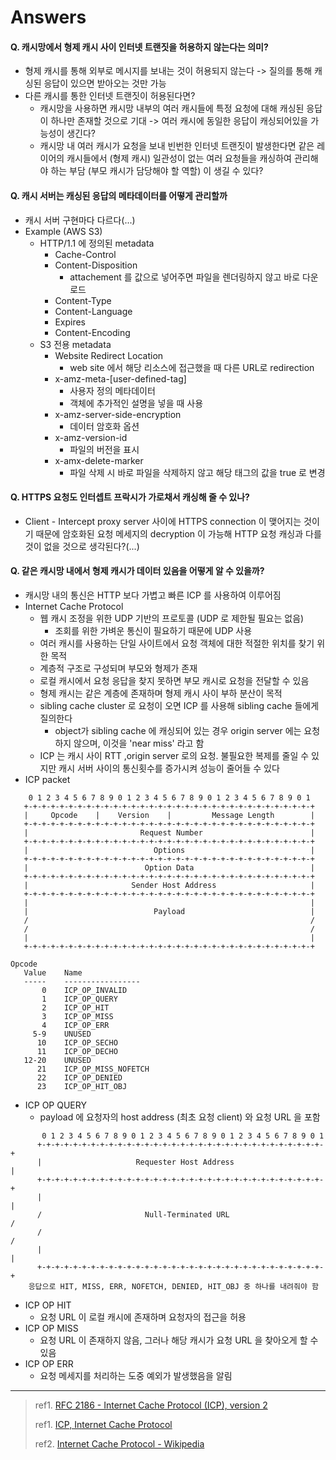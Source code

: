 # Answers
#### Q. 캐시망에서 형제 캐시 사이 인터넷 트랜짓을 허용하지 않는다는 의미?
* 형제 캐시를 통해 외부로 메시지를 보내는 것이 허용되지 않는다 -> 질의를 통해 캐싱된 응답이 있으면 받아오는 것만 가능
* 다른 캐시를 통한 인터넷 트랜짓이 허용된다면?
	* 캐시망을 사용하면 캐시망 내부의 여러 캐시들에 특정 요청에 대해 캐싱된 응답이 하나만 존재할 것으로 기대 -> 여러 캐시에 동일한 응답이 캐싱되어있을 가능성이 생긴다?
	* 캐시망 내 여러 캐시가 요청을 보내 빈번한 인터넷 트랜짓이 발생한다면 같은 레이어의 캐시들에서 (형제 캐시) 일관성이 없는 여러 요청들을 캐싱하여 관리해야 하는 부담 (부모 캐시가 담당해야 할 역할) 이 생길 수 있다?

#### Q. 캐시 서버는 캐싱된 응답의 메타데이터를 어떻게 관리할까
* 캐시 서버 구현마다 다르다(...)
* Example (AWS S3)
	* HTTP/1.1 에 정의된 metadata
		* Cache-Control
		* Content-Disposition
			* attachement 를 값으로 넣어주면 파일을 렌더링하지 않고 바로 다운로드
		* Content-Type
		* Content-Language
		* Expires
		* Content-Encoding
	* S3 전용 metadata
		* Website Redirect Location
			* web site 에서 해당 리소스에 접근했을 때 다른 URL로 redirection
		* x-amz-meta-[user-defined-tag]
			* 사용자 정의 메타데이터
			* 객체에 추가적인 설명을 넣을 때 사용
		* x-amz-server-side-encryption
			* 데이터 암호화 옵션
		* x-amz-version-id
			* 파일의 버전을 표시
		* x-amx-delete-marker
			* 파일 삭제 시 바로 파일을 삭제하지 않고 해당 태그의 값을 true 로 변경

#### Q. HTTPS 요청도 인터셉트 프락시가 가로채서 캐싱해 줄 수 있나?
* Client - Intercept proxy server 사이에 HTTPS connection 이 맺어지는 것이기 때문에 암호화된 요청 메세지의 decryption 이 가능해 HTTP 요청 캐싱과 다를 것이 없을 것으로 생각된다?(...)

#### Q. 같은 캐시망 내에서 형제 캐시가 데이터 있음을 어떻게 알 수 있을까?
* 캐시망 내의 통신은 HTTP 보다 가볍고 빠른 ICP 를 사용하여 이루어짐
* Internet Cache Protocol
	* 웹 캐시 조정을 위한 UDP 기반의 프로토콜 (UDP 로 제한될 필요는 없음)
		* 조회를 위한 가벼운 통신이 필요하기 때문에 UDP 사용
	* 여러 캐시를 사용하는 단일 사이트에서 요청 객체에 대한 적절한 위치를 찾기 위한 목적
	* 계층적 구조로 구성되며 부모와 형제가 존재
	* 로컬 캐시에서 요청 응답을 찾지 못하면 부모 캐시로 요청을 전달할 수 있음
	* 형제 캐시는 같은 계층에 존재하며 형제 캐시 사이 부하 분산이 목적
	* sibling cache cluster 로 요청이 오면 ICP 를 사용해 sibling cache 들에게 질의한다
		* object가 sibling cache 에 캐싱되어 있는 경우 origin server 에는 요청하지 않으며, 이것을 'near miss' 라고 함
	* ICP 는 캐시 사이 RTT ,origin server 로의 요청. 불필요한 복제를 줄일 수 있지만 캐시 서버 사이의 통신횟수를 증가시켜 성능이 줄어들 수 있다
* ICP packet

```
    0 1 2 3 4 5 6 7 8 9 0 1 2 3 4 5 6 7 8 9 0 1 2 3 4 5 6 7 8 9 0 1
   +-+-+-+-+-+-+-+-+-+-+-+-+-+-+-+-+-+-+-+-+-+-+-+-+-+-+-+-+-+-+-+-+
   |     Opcode    |    Version    |         Message Length        |
   +-+-+-+-+-+-+-+-+-+-+-+-+-+-+-+-+-+-+-+-+-+-+-+-+-+-+-+-+-+-+-+-+
   |                         Request Number                        |
   +-+-+-+-+-+-+-+-+-+-+-+-+-+-+-+-+-+-+-+-+-+-+-+-+-+-+-+-+-+-+-+-+
   |                            Options                            |
   +-+-+-+-+-+-+-+-+-+-+-+-+-+-+-+-+-+-+-+-+-+-+-+-+-+-+-+-+-+-+-+-+
   |                          Option Data                          |
   +-+-+-+-+-+-+-+-+-+-+-+-+-+-+-+-+-+-+-+-+-+-+-+-+-+-+-+-+-+-+-+-+
   |                       Sender Host Address                     |
   +-+-+-+-+-+-+-+-+-+-+-+-+-+-+-+-+-+-+-+-+-+-+-+-+-+-+-+-+-+-+-+-+
   |                                                               |
   |                            Payload                            |
   /                                                               /
   /                                                               /
   |                                                               |
   +-+-+-+-+-+-+-+-+-+-+-+-+-+-+-+-+-+-+-+-+-+-+-+-+-+-+-+-+-+-+-+-+

```

```	
Opcode
   Value    Name
   -----    -----------------
       0    ICP_OP_INVALID
       1    ICP_OP_QUERY
       2    ICP_OP_HIT
       3    ICP_OP_MISS
       4    ICP_OP_ERR
     5-9    UNUSED
      10    ICP_OP_SECHO
      11    ICP_OP_DECHO
   12-20    UNUSED
      21    ICP_OP_MISS_NOFETCH
      22    ICP_OP_DENIED
      23    ICP_OP_HIT_OBJ
```

* ICP OP QUERY
	* payload 에 요청자의 host address (최초 요청 client) 와 요청 URL 을 포함

```
       0 1 2 3 4 5 6 7 8 9 0 1 2 3 4 5 6 7 8 9 0 1 2 3 4 5 6 7 8 9 0 1
      +-+-+-+-+-+-+-+-+-+-+-+-+-+-+-+-+-+-+-+-+-+-+-+-+-+-+-+-+-+-+-+-+
      |                     Requester Host Address                    |
      +-+-+-+-+-+-+-+-+-+-+-+-+-+-+-+-+-+-+-+-+-+-+-+-+-+-+-+-+-+-+-+-+
      |                                                               |
      /                       Null-Terminated URL                     /
      /                                                               /
      |                                                               |
      +-+-+-+-+-+-+-+-+-+-+-+-+-+-+-+-+-+-+-+-+-+-+-+-+-+-+-+-+-+-+-+-+
	응답으로 HIT, MISS, ERR, NOFETCH, DENIED, HIT_OBJ 중 하나를 내려줘야 함
```

* ICP OP HIT
	* 요청 URL 이 로컬 캐시에 존재하며 요청자의 접근을 허용
* ICP OP MISS
	* 요청 URL 이 존재하지 않음, 그러나 해당 캐시가 요청 URL 을 찾아오게 할 수 있음
* ICP OP ERR
	* 요청 메세지를 처리하는 도중 예외가 발생했음을 알림
---
> ref1. [RFC 2186 - Internet Cache Protocol (ICP), version 2](https://tools.ietf.org/html/rfc2186)
>
> ref1. [ICP, Internet Cache Protocol](http://www.networksorcery.com/enp/protocol/icp.htm)
> 
> ref2. [Internet Cache Protocol - Wikipedia](https://en.wikipedia.org/wiki/Internet_Cache_Protocol)
